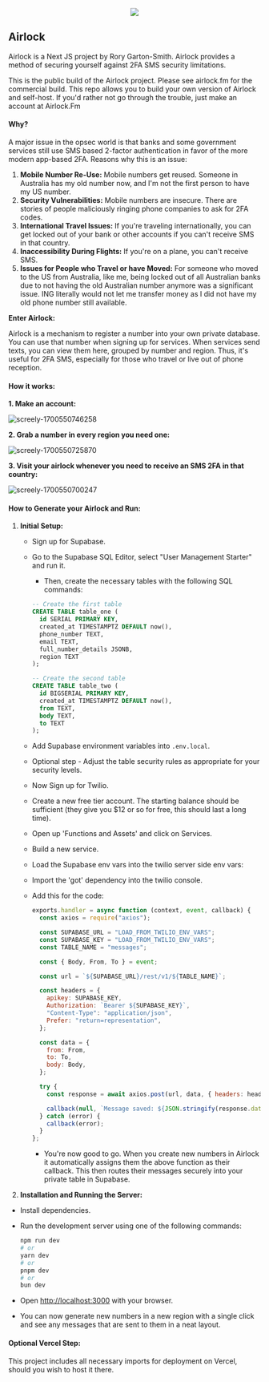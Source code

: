 <p align="center">
    <picture>
        <!-- Image for dark mode -->
        <source media="(prefers-color-scheme: dark)" srcset="https://github.com/Airlock-Auth/airlock-auth/assets/47309835/f48ea20c-242d-4d79-b852-833220ea51c6">
        <!-- Image for light mode (default image) -->
        <img src="https://github.com/Airlock-Auth/airlock-auth/assets/47309835/aa360624-19b2-427a-839f-3e3e004181d1" />
    </picture>
</p>


## Airlock

Airlock is a Next JS project by Rory Garton-Smith. Airlock provides a method of securing yourself against 2FA SMS security limitations.

This is the public build of the Airlock project. Please see airlock.fm for the commercial build.
This repo allows you to build your own version of Airlock and self-host. If you'd rather not go through the trouble, just make an account at Airlock.Fm

#### Why?

A major issue in the opsec world is that banks and some government services still use SMS based 2-factor authentication in favor of the more modern app-based 2FA. Reasons why this is an issue:

1. **Mobile Number Re-Use:** Mobile numbers get reused. Someone in Australia has my old number now, and I'm not the first person to have my US number.
2. **Security Vulnerabilities:** Mobile numbers are insecure. There are stories of people maliciously ringing phone companies to ask for 2FA codes.
3. **International Travel Issues:** If you're traveling internationally, you can get locked out of your bank or other accounts if you can't receive SMS in that country.
4. **Inaccessibility During Flights:** If you're on a plane, you can't receive SMS.
5. **Issues for People who Travel or have Moved:** For someone who moved to the US from Australia, like me, being locked out of all Australian banks due to not having the old Australian number anymore was a significant issue. ING literally would not let me transfer money as I did not have my old phone number still available.

**Enter Airlock:**

Airlock is a mechanism to register a number into your own private database. You can use that number when signing up for services. When services send texts, you can view them here, grouped by number and region. Thus, it's useful for 2FA SMS, especially for those who travel or live out of phone reception.


#### How it works:

**1. Make an account:**

![screely-1700550746258](https://github.com/Airlock-Auth/airlock-auth/assets/47309835/4d1bde99-96aa-4375-b28b-070a887bc296)


**2. Grab a number in every region you need one:**

![screely-1700550725870](https://github.com/Airlock-Auth/airlock-auth/assets/47309835/dc9fb735-b5de-40be-815e-34b9ed4ec2ef)


**3. Visit your airlock whenever you need to receive an SMS 2FA in that country:**

![screely-1700550700247](https://github.com/Airlock-Auth/airlock-auth/assets/47309835/9029a99c-4992-4a7d-9d64-f7eb13bc806b)


#### How to Generate your Airlock and Run:

1.  **Initial Setup:**

    - Sign up for Supabase.
    - Go to the Supabase SQL Editor, select "User Management Starter" and run it.

      - Then, create the necessary tables with the following SQL commands:

      ```sql
      -- Create the first table
      CREATE TABLE table_one (
        id SERIAL PRIMARY KEY,
        created_at TIMESTAMPTZ DEFAULT now(),
        phone_number TEXT,
        email TEXT,
        full_number_details JSONB,
        region TEXT
      );
      ```

      ```sql
      -- Create the second table
      CREATE TABLE table_two (
        id BIGSERIAL PRIMARY KEY,
        created_at TIMESTAMPTZ DEFAULT now(),
        from TEXT,
        body TEXT,
        to TEXT
      );
      ```

    - Add Supabase environment variables into `.env.local`.
    - Optional step - Adjust the table security rules as appropriate for your security levels.

    - Now Sign up for Twilio.
    - Create a new free tier account. The starting balance should be sufficient (they give you $12 or so for free, this should last a long time).
    - Open up 'Functions and Assets' and click on Services.
    - Build a new service.
    - Load the Supabase env vars into the twilio server side env vars:
    - Import the 'got' dependency into the twilio console.
    - Add this for the code:

      ```javascript
      exports.handler = async function (context, event, callback) {
        const axios = require("axios");

        const SUPABASE_URL = "LOAD_FROM_TWILIO_ENV_VARS";
        const SUPABASE_KEY = "LOAD_FROM_TWILIO_ENV_VARS";
        const TABLE_NAME = "messages";

        const { Body, From, To } = event;

        const url = `${SUPABASE_URL}/rest/v1/${TABLE_NAME}`;

        const headers = {
          apikey: SUPABASE_KEY,
          Authorization: `Bearer ${SUPABASE_KEY}`,
          "Content-Type": "application/json",
          Prefer: "return=representation",
        };

        const data = {
          from: From,
          to: To,
          body: Body,
        };

        try {
          const response = await axios.post(url, data, { headers: headers });

          callback(null, `Message saved: ${JSON.stringify(response.data)}`);
        } catch (error) {
          callback(error);
        }
      };
      ```

      - You're now good to go. When you create new numbers in Airlock it automatically assigns them the above function as their callback. This then routes their messages securely into your private table in Supabase.

2.  **Installation and Running the Server:**

- Install dependencies.
- Run the development server using one of the following commands:

  ```bash
  npm run dev
  # or
  yarn dev
  # or
  pnpm dev
  # or
  bun dev
  ```

- Open [http://localhost:3000](http://localhost:3000) with your browser.

- You can now generate new numbers in a new region with a single click and see any messages that are sent to them in a neat layout.

#### Optional Vercel Step:

This project includes all necessary imports for deployment on Vercel, should you wish to host it there.
